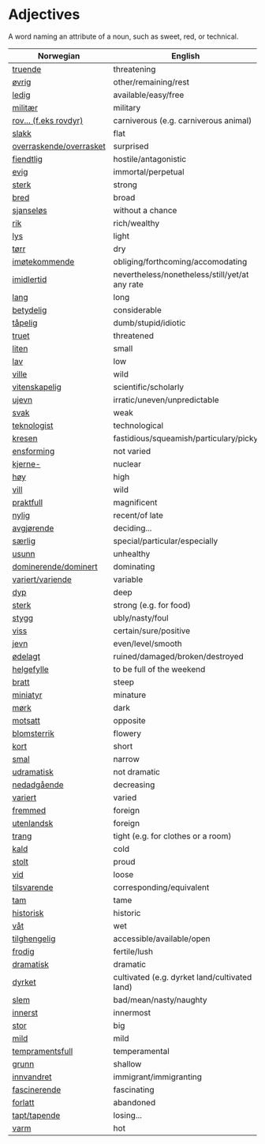 # Adjectives

A word naming an attribute of a noun, such as sweet, red, or technical.

| Norwegian | English |
| --- | --- |
| [truende](https://www.ordnett.no/search?language=no&phrase=truende) | threatening |
| [øvrig](https://www.ordnett.no/search?language=no&phrase=øvrig) | other/remaining/rest |
| [ledig](https://www.ordnett.no/search?language=no&phrase=ledig) | available/easy/free |
| [militær](https://www.ordnett.no/search?language=no&phrase=militær) | military |
| [rov... (f.eks rovdyr)](https://www.ordnett.no/search?language=no&phrase=rov...%20(f.eks%20rovdyr)) | carniverous (e.g. carniverous animal) |
| [slakk](https://www.ordnett.no/search?language=no&phrase=slakk) | flat |
| [overraskende/overrasket](https://www.ordnett.no/search?language=no&phrase=overraskende/overrasket) | surprised |
| [fiendtlig](https://www.ordnett.no/search?language=no&phrase=fiendtlig) | hostile/antagonistic |
| [evig](https://www.ordnett.no/search?language=no&phrase=evig) | immortal/perpetual |
| [sterk](https://www.ordnett.no/search?language=no&phrase=sterk) | strong |
| [bred](https://www.ordnett.no/search?language=no&phrase=bred) | broad |
| [sjanseløs](https://www.ordnett.no/search?language=no&phrase=sjanseløs) | without a chance |
| [rik](https://www.ordnett.no/search?language=no&phrase=rik) | rich/wealthy |
| [lys](https://www.ordnett.no/search?language=no&phrase=lys) | light |
| [tørr](https://www.ordnett.no/search?language=no&phrase=tørr) | dry |
| [imøtekommende](https://www.ordnett.no/search?language=no&phrase=imøtekommende) | obliging/forthcoming/accomodating |
| [imidlertid](https://www.ordnett.no/search?language=no&phrase=imidlertid) | nevertheless/nonetheless/still/yet/at any rate |
| [lang](https://www.ordnett.no/search?language=no&phrase=lang) | long |
| [betydelig](https://www.ordnett.no/search?language=no&phrase=betydelig) | considerable |
| [tåpelig](https://www.ordnett.no/search?language=no&phrase=tåpelig) | dumb/stupid/idiotic |
| [truet](https://www.ordnett.no/search?language=no&phrase=truet) | threatened |
| [liten](https://www.ordnett.no/search?language=no&phrase=liten) | small |
| [lav](https://www.ordnett.no/search?language=no&phrase=lav) | low |
| [ville](https://www.ordnett.no/search?language=no&phrase=ville) | wild |
| [vitenskapelig](https://www.ordnett.no/search?language=no&phrase=vitenskapelig) | scientific/scholarly |
| [ujevn](https://www.ordnett.no/search?language=no&phrase=ujevn) | irratic/uneven/unpredictable |
| [svak](https://www.ordnett.no/search?language=no&phrase=svak) | weak |
| [teknologist](https://www.ordnett.no/search?language=no&phrase=teknologist) | technological |
| [kresen](https://www.ordnett.no/search?language=no&phrase=kresen) | fastidious/squeamish/particulary/picky |
| [ensforming](https://www.ordnett.no/search?language=no&phrase=ensforming) | not varied |
| [kjerne-](https://www.ordnett.no/search?language=no&phrase=kjerne-) | nuclear |
| [høy](https://www.ordnett.no/search?language=no&phrase=høy) | high |
| [vill](https://www.ordnett.no/search?language=no&phrase=vill) | wild |
| [praktfull](https://www.ordnett.no/search?language=no&phrase=praktfull) | magnificent |
| [nylig](https://www.ordnett.no/search?language=no&phrase=nylig) | recent/of late |
| [avgjørende](https://www.ordnett.no/search?language=no&phrase=avgjørende) | deciding... |
| [særlig](https://www.ordnett.no/search?language=no&phrase=særlig) | special/particular/especially |
| [usunn](https://www.ordnett.no/search?language=no&phrase=usunn) | unhealthy |
| [dominerende/dominert](https://www.ordnett.no/search?language=no&phrase=dominerende/dominert) | dominating |
| [variert/variende](https://www.ordnett.no/search?language=no&phrase=variert/variende) | variable |
| [dyp](https://www.ordnett.no/search?language=no&phrase=dyp) | deep |
| [sterk](https://www.ordnett.no/search?language=no&phrase=sterk) | strong (e.g. for food) |
| [stygg](https://www.ordnett.no/search?language=no&phrase=stygg) | ubly/nasty/foul |
| [viss](https://www.ordnett.no/search?language=no&phrase=viss) | certain/sure/positive |
| [jevn](https://www.ordnett.no/search?language=no&phrase=jevn) | even/level/smooth |
| [ødelagt](https://www.ordnett.no/search?language=no&phrase=ødelagt) | ruined/damaged/broken/destroyed |
| [helgefylle](https://www.ordnett.no/search?language=no&phrase=helgefylle) | to be full of the weekend |
| [bratt](https://www.ordnett.no/search?language=no&phrase=bratt) | steep |
| [miniatyr](https://www.ordnett.no/search?language=no&phrase=miniatyr) | minature |
| [mørk](https://www.ordnett.no/search?language=no&phrase=mørk) | dark |
| [motsatt](https://www.ordnett.no/search?language=no&phrase=motsatt) | opposite |
| [blomsterrik](https://www.ordnett.no/search?language=no&phrase=blomsterrik) | flowery |
| [kort](https://www.ordnett.no/search?language=no&phrase=kort) | short |
| [smal](https://www.ordnett.no/search?language=no&phrase=smal) | narrow |
| [udramatisk](https://www.ordnett.no/search?language=no&phrase=udramatisk) | not dramatic |
| [nedadgående](https://www.ordnett.no/search?language=no&phrase=nedadgående) | decreasing |
| [variert](https://www.ordnett.no/search?language=no&phrase=variert) | varied |
| [fremmed](https://www.ordnett.no/search?language=no&phrase=fremmed) | foreign |
| [utenlandsk](https://www.ordnett.no/search?language=no&phrase=utenlandsk) | foreign |
| [trang](https://www.ordnett.no/search?language=no&phrase=trang) | tight (e.g. for clothes or a room) |
| [kald](https://www.ordnett.no/search?language=no&phrase=kald) | cold |
| [stolt](https://www.ordnett.no/search?language=no&phrase=stolt) | proud |
| [vid](https://www.ordnett.no/search?language=no&phrase=vid) | loose |
| [tilsvarende](https://www.ordnett.no/search?language=no&phrase=tilsvarende) | corresponding/equivalent |
| [tam](https://www.ordnett.no/search?language=no&phrase=tam) | tame |
| [historisk](https://www.ordnett.no/search?language=no&phrase=historisk) | historic |
| [våt](https://www.ordnett.no/search?language=no&phrase=våt) | wet |
| [tilghengelig](https://www.ordnett.no/search?language=no&phrase=tilghengelig) | accessible/available/open |
| [frodig](https://www.ordnett.no/search?language=no&phrase=frodig) | fertile/lush |
| [dramatisk](https://www.ordnett.no/search?language=no&phrase=dramatisk) | dramatic |
| [dyrket](https://www.ordnett.no/search?language=no&phrase=dyrket) | cultivated (e.g. dyrket land/cultivated land) |
| [slem](https://www.ordnett.no/search?language=no&phrase=slem) | bad/mean/nasty/naughty |
| [innerst](https://www.ordnett.no/search?language=no&phrase=innerst) | innermost |
| [stor](https://www.ordnett.no/search?language=no&phrase=stor) | big |
| [mild](https://www.ordnett.no/search?language=no&phrase=mild) | mild |
| [tempramentsfull](https://www.ordnett.no/search?language=no&phrase=tempramentsfull) | temperamental |
| [grunn](https://www.ordnett.no/search?language=no&phrase=grunn) | shallow |
| [innvandret](https://www.ordnett.no/search?language=no&phrase=innvandret) | immigrant/immigranting |
| [fascinerende](https://www.ordnett.no/search?language=no&phrase=fascinerende) | fascinating |
| [forlatt](https://www.ordnett.no/search?language=no&phrase=forlatt) | abandoned |
| [tapt/tapende](https://www.ordnett.no/search?language=no&phrase=tapt/tapende) | losing... |
| [varm](https://www.ordnett.no/search?language=no&phrase=varm) | hot |

